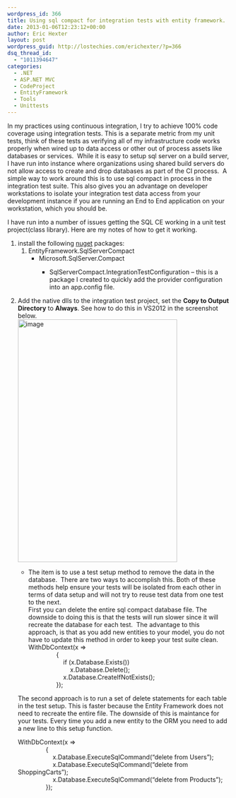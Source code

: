 ```yaml
---
wordpress_id: 366
title: Using sql compact for integration tests with entity framework.
date: 2013-01-06T12:23:12+00:00
author: Eric Hexter
layout: post
wordpress_guid: http://lostechies.com/erichexter/?p=366
dsq_thread_id:
  - "1011394647"
categories:
  - .NET
  - ASP.NET MVC
  - CodeProject
  - EntityFramework
  - Tools
  - Unittests
---
```

In my practices using continuous integration, I try to achieve 100% code coverage using integration tests. This is a separate metric from my unit tests, think of these tests as verifying all of my infrastructure code works properly when wired up to data access or other out of process assets like databases or services.&nbsp; While it is easy to setup sql server on a build server, I have run into instance where organizations using shared build servers do not allow access to create and drop databases as part of the CI process.&nbsp; A simple way to work around this is to use sql compact in process in the integration test suite. This also gives you an advantage on developer workstations to isolate your integration test data access from your development instance if you are running an End to End application on your workstation, which you should be.

I have run into a number of issues getting the SQL CE working in a unit test project(class library). Here are my notes of how to get it working.

  1. install the following <a href="http://nuget.org" target="_blank">nuget</a> packages: 
      1. EntityFramework.SqlServerCompact 
          * Microsoft.SqlServer.Compact 
              * SqlServerCompact.IntegrationTestConfiguration – this is a package I created to quickly add the provider configuration into an app.config file.</ol> 
              * Add the native dlls to the integration test project, set the **Copy to Output Directory** to **Always**. See how to do this in VS2012 in the screenshot below.  
                [<img style="background-image: none; border-bottom: 0px; border-left: 0px; padding-left: 0px; padding-right: 0px; display: inline; border-top: 0px; border-right: 0px; padding-top: 0px" title="image" border="0" alt="image" src="http://lostechies.com/erichexter/files/2013/01/image_thumb.png" width="360" height="550" />](http://lostechies.com/erichexter/files/2013/01/image.png) 
                  * The item is to use a test setup method to remove the data in the database.&nbsp; There are two ways to accomplish this. Both of these methods help ensure your tests will be isolated from each other in terms of data setup and will not try to reuse test data from one test to the next.   
                    First you can delete the entire sql compact database file. The downside to doing this is that the tests will run slower since it will recreate the database for each test.&nbsp; The advantage to this approach, is that as you add new entities to your model, you do not have to update this method in order to keep your test suite clean.
                WithDbContext(x =>  
                &nbsp;&nbsp;&nbsp;&nbsp;&nbsp;&nbsp;&nbsp;&nbsp;&nbsp;&nbsp;&nbsp;&nbsp;&nbsp;&nbsp;&nbsp; {  
                &nbsp;&nbsp;&nbsp;&nbsp;&nbsp;&nbsp;&nbsp;&nbsp;&nbsp;&nbsp;&nbsp;&nbsp;&nbsp;&nbsp;&nbsp;&nbsp;&nbsp;&nbsp;&nbsp; if (x.Database.Exists())  
                &nbsp;&nbsp;&nbsp;&nbsp;&nbsp;&nbsp;&nbsp;&nbsp;&nbsp;&nbsp;&nbsp;&nbsp;&nbsp;&nbsp;&nbsp;&nbsp;&nbsp;&nbsp;&nbsp;&nbsp;&nbsp;&nbsp;&nbsp; x.Database.Delete();  
                &nbsp;&nbsp;&nbsp;&nbsp;&nbsp;&nbsp;&nbsp;&nbsp;&nbsp;&nbsp;&nbsp;&nbsp;&nbsp;&nbsp;&nbsp;&nbsp;&nbsp;&nbsp;&nbsp; x.Database.CreateIfNotExists();  
                &nbsp;&nbsp;&nbsp;&nbsp;&nbsp;&nbsp;&nbsp;&nbsp;&nbsp;&nbsp;&nbsp;&nbsp;&nbsp;&nbsp;&nbsp; });
                
                The second approach is to run a set of delete statements for each table in the test setup. This is faster because the Entity Framework does not need to recreate the entire file. The downside of this is maintance for your tests. Every time you add a new entity to the ORM you need to add a new line to this setup function.
                
                WithDbContext(x =>  
                &nbsp;&nbsp;&nbsp;&nbsp;&nbsp;&nbsp;&nbsp;&nbsp;&nbsp;&nbsp;&nbsp;&nbsp;&nbsp;&nbsp;&nbsp; {  
                &nbsp;&nbsp;&nbsp;&nbsp;&nbsp;&nbsp;&nbsp;&nbsp;&nbsp;&nbsp;&nbsp;&nbsp;&nbsp;&nbsp;&nbsp;&nbsp;&nbsp;&nbsp;&nbsp; x.Database.ExecuteSqlCommand(&#8220;delete from Users&#8221;);  
                &nbsp;&nbsp;&nbsp;&nbsp;&nbsp;&nbsp;&nbsp;&nbsp;&nbsp;&nbsp;&nbsp;&nbsp;&nbsp;&nbsp;&nbsp;&nbsp;&nbsp;&nbsp;&nbsp; x.Database.ExecuteSqlCommand(&#8220;delete from ShoppingCarts&#8221;);  
                &nbsp;&nbsp;&nbsp;&nbsp;&nbsp;&nbsp;&nbsp;&nbsp;&nbsp;&nbsp;&nbsp;&nbsp;&nbsp;&nbsp;&nbsp;&nbsp;&nbsp;&nbsp;&nbsp; x.Database.ExecuteSqlCommand(&#8220;delete from Products&#8221;);  
                &nbsp;&nbsp;&nbsp;&nbsp;&nbsp;&nbsp;&nbsp;&nbsp;&nbsp;&nbsp;&nbsp;&nbsp;&nbsp;&nbsp;&nbsp; });</ol>
